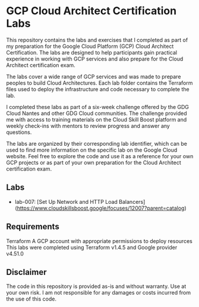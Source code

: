 # GCP Cloud Architect Certification Labs

This repository contains the labs and exercises that I completed as part of my preparation for the Google Cloud Platform (GCP) Cloud Architect Certification. The labs are designed to help participants gain practical experience in working with GCP services and also prepare for the Cloud Architect certification exam.

The labs cover a wide range of GCP services and was made to prepare peoples to build Cloud Architectures. Each lab folder contains the Terraform files used to deploy the infrastructure and code necessary to complete the lab.

I completed these labs as part of a six-week challenge offered by the GDG Cloud Nantes and other GDG Cloud communities. The challenge provided me with access to training materials on the Cloud Skill Boost platform and weekly check-ins with mentors to review progress and answer any questions.

The labs are organized by their corresponding lab identifier, which can be used to find more information on the specific lab on the Google Cloud website. Feel free to explore the code and use it as a reference for your own GCP projects or as part of your own preparation for the Cloud Architect certification exam.

## Labs

- lab-007: [Set Up Network and HTTP Load Balancers] (<https://www.cloudskillsboost.google/focuses/12007?parent=catalog>)

## Requirements

Terraform
A GCP account with appropriate permissions to deploy resources
This labs were completed using Terraform v1.4.5 and Google provider v4.51.0

## Disclaimer

The code in this repository is provided as-is and without warranty. Use at your own risk. I am not responsible for any damages or costs incurred from the use of this code.
